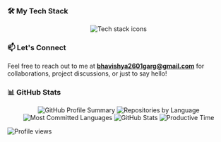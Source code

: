 ### 🛠️ My Tech Stack
<p align="center">
  <img src="https://skillicons.dev/icons?i=html,css,bootstrap,js,ts,jquery,wordpress,java,c,cpp,py,svelte,nextjs,react,nodejs,express,mongodb,postgres,firebase,tailwind,styledcomponents,npm,pnpm,git,github,postman,docker,stackoverflow,notion,vscode,replit,vercel,linux,windows&perline=17" alt="Tech stack icons" />
</p>

### 📫 Let's Connect
Feel free to reach out to me at **bhavishya2601garg@gmail.com** for collaborations, project discussions, or just to say hello!

### 📊 GitHub Stats
<div align="center">
  <img src="https://github-profile-summary-cards.vercel.app/api/cards/profile-details?username=bhavishya2601&theme=aura" alt="GitHub Profile Summary" />
  <img src="https://github-profile-summary-cards.vercel.app/api/cards/repos-per-language?username=bhavishya2601&theme=aura" alt="Repositories by Language" />
  <img src="https://github-profile-summary-cards.vercel.app/api/cards/most-commit-language?username=bhavishya2601&theme=aura" alt="Most Committed Languages" />
  <img src="https://github-profile-summary-cards.vercel.app/api/cards/stats?username=bhavishya2601&theme=aura" alt="GitHub Stats" />
  <img src="https://github-profile-summary-cards.vercel.app/api/cards/productive-time?username=bhavishya2601&theme=aura&utcOffset=8" alt="Productive Time" />
</div>

<p align="left">
  <img src="https://komarev.com/ghpvc/?username=bhavishya2601&label=Profile%20Views&color=0e75b6&style=flat" alt="Profile views" />
</p>
